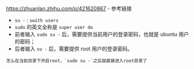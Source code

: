 https://zhuanlan.zhihu.com/p/421620867 - 参考链接
- `su -` : `swith users`
- `sudo` 的英文全称是 `super user do`
-   前者输入 `sudo su -` 后，需要提供当前用户的登录密码，也就是 ubuntu 用户的密码；
-   后者输入 `su -` 后，需要提供 root 用户的登录密码。

```ad-question
怎么在当前目录下开启root，`sudo su -`之后就直接进入root目录了
```

